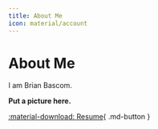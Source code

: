 ```yaml
---
title: About Me
icon: material/account
---
```


# About Me

I am Brian Bascom.

**Put a picture here.**

[:material-download: Resume](){ .md-button }